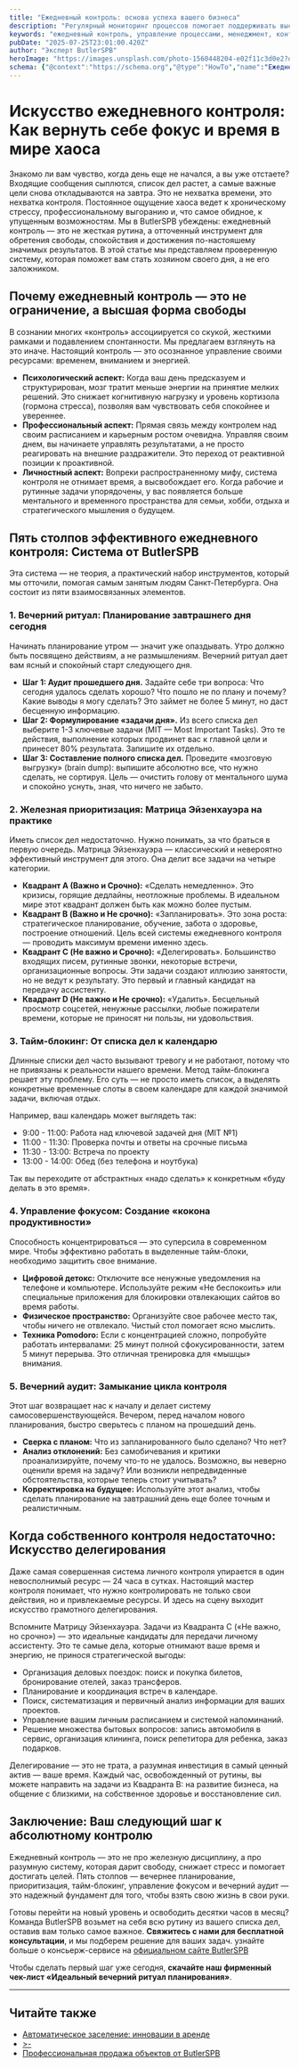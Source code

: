 ```yaml
---
title: "Ежедневный контроль: основа успеха вашего бизнеса"
description: "Регулярный мониторинг процессов помогает поддерживать высокий стандарт качества, своевременно выявлять проблемы и оптимизировать работу для достижения целей."
keywords: "ежедневный контроль, управление процессами, менеджмент, контроль качества, эффективность, оптимизация бизнеса, ButlerSPB"
pubDate: "2025-07-25T23:01:00.420Z"
author: "Эксперт ButlerSPB"
heroImage: "https://images.unsplash.com/photo-1560448204-e02f11c3d0e2?q=80&w=2070&auto=format&fit=crop"
schema: {"@context":"https://schema.org","@type":"HowTo","name":"Ежедневный контроль: основа успеха вашего бизнеса","description":"Регулярный мониторинг процессов помогает поддерживать высокий стандарт качества, своевременно выявлять проблемы и оптимизировать работу для достижения целей.","image":{"@type":"ImageObject","url":"https://images.unsplash.com/photo-1560448204-e02f11c3d0e2?q=80&w=2070&auto=format&fit=crop"},"aggregateRating":{"@type":"AggregateRating","ratingValue":"4.9","reviewCount":566,"bestRating":"5","worstRating":"1"},"publisher":{"@type":"Organization","name":"Блог ButlerSPB","logo":{"@type":"ImageObject","url":"https://butlerspb-blog.netlify.app/favicon.ico"}},"mainEntityOfPage":{"@type":"WebPage","@id":"https://butlerspb-blog.netlify.app/blog/ezhednevnyy-kontrol/"}}
---
```

# Искусство ежедневного контроля: Как вернуть себе фокус и время в мире хаоса

Знакомо ли вам чувство, когда день еще не начался, а вы уже отстаете? Входящие сообщения сыплются, список дел растет, а самые важные цели снова откладываются на завтра. Это не нехватка времени, это нехватка контроля. Постоянное ощущение хаоса ведет к хроническому стрессу, профессиональному выгоранию и, что самое обидное, к упущенным возможностям. Мы в ButlerSPB убеждены: ежедневный контроль — это не жесткая рутина, а отточенный инструмент для обретения свободы, спокойствия и достижения по-настояшему значимых результатов. В этой статье мы представляем проверенную систему, которая поможет вам стать хозяином своего дня, а не его заложником.

## Почему ежедневный контроль — это не ограничение, а высшая форма свободы

В сознании многих «контроль» ассоциируется со скукой, жесткими рамками и подавлением спонтанности. Мы предлагаем взглянуть на это иначе. Настоящий контроль — это осознанное управление своими ресурсами: временем, вниманием и энергией.

*   **Психологический аспект:** Когда ваш день предсказуем и структурирован, мозг тратит меньше энергии на принятие мелких решений. Это снижает когнитивную нагрузку и уровень кортизола (гормона стресса), позволяя вам чувствовать себя спокойнее и увереннее.
*   **Профессиональный аспект:** Прямая связь между контролем над своим расписанием и карьерным ростом очевидна. Управляя своим днем, вы начинаете управлять результатами, а не просто реагировать на внешние раздражители. Это переход от реактивной позиции к проактивной.
*   **Личностный аспект:** Вопреки распространенному мифу, система контроля не отнимает время, а высвобождает его. Когда рабочие и рутинные задачи упорядочены, у вас появляется больше ментального и временного пространства для семьи, хобби, отдыха и стратегического мышления о будущем.

## Пять столпов эффективного ежедневного контроля: Система от ButlerSPB

Эта система — не теория, а практический набор инструментов, который мы отточили, помогая самым занятым людям Санкт-Петербурга. Она состоит из пяти взаимосвязанных элементов.

### 1. Вечерний ритуал: Планирование завтрашнего дня сегодня

Начинать планирование утром — значит уже опаздывать. Утро должно быть посвящено действиям, а не размышлениям. Вечерний ритуал дает вам ясный и спокойный старт следующего дня.

*   **Шаг 1: Аудит прошедшего дня.** Задайте себе три вопроса: Что сегодня удалось сделать хорошо? Что пошло не по плану и почему? Какие выводы я могу сделать? Это займет не более 5 минут, но даст бесценную информацию.
*   **Шаг 2: Формулирование «задачи дня».** Из всего списка дел выберите 1-3 ключевые задачи (MIT — Most Important Tasks). Это те действия, выполнение которых продвинет вас к главной цели и принесет 80% результата. Запишите их отдельно.
*   **Шаг 3: Составление полного списка дел.** Проведите «мозговую выгрузку» (brain dump): выпишите абсолютно все, что нужно сделать, не сортируя. Цель — очистить голову от ментального шума и спокойно уснуть, зная, что ничего не забыто.

### 2. Железная приоритизация: Матрица Эйзенхауэра на практике

Иметь список дел недостаточно. Нужно понимать, за что браться в первую очередь. Матрица Эйзенхауэра — классический и невероятно эффективный инструмент для этого. Она делит все задачи на четыре категории.

*   **Квадрант А (Важно и Срочно):** «Сделать немедленно». Это кризисы, горящие дедлайны, неотложные проблемы. В идеальном мире этот квадрант должен быть как можно более пустым.
*   **Квадрант B (Важно и Не срочно):** «Запланировать». Это зона роста: стратегическое планирование, обучение, забота о здоровье, построение отношений. Цель всей системы ежедневного контроля — проводить максимум времени именно здесь.
*   **Квадрант C (Не важно и Срочно):** «Делегировать». Большинство входящих писем, рутинные звонки, некоторые встречи, организационные вопросы. Эти задачи создают иллюзию занятости, но не ведут к результату. Это первый и главный кандидат на передачу ассистенту.
*   **Квадрант D (Не важно и Не срочно):** «Удалить». Бесцельный просмотр соцсетей, ненужные рассылки, любые пожиратели времени, которые не приносят ни пользы, ни удовольствия.

### 3. Тайм-блокинг: От списка дел к календарю

Длинные списки дел часто вызывают тревогу и не работают, потому что не привязаны к реальности нашего времени. Метод тайм-блокинга решает эту проблему. Его суть — не просто иметь список, а выделять конкретные временные слоты в своем календаре для каждой значимой задачи, включая отдых.

Например, ваш календарь может выглядеть так:
*   9:00 - 11:00: Работа над ключевой задачей дня (MIT №1)
*   11:00 - 11:30: Проверка почты и ответы на срочные письма
*   11:30 - 13:00: Встреча по проекту
*   13:00 - 14:00: Обед (без телефона и ноутбука)

Так вы переходите от абстрактных «надо сделать» к конкретным «буду делать в это время».

### 4. Управление фокусом: Создание «кокона продуктивности»

Способность концентрироваться — это суперсила в современном мире. Чтобы эффективно работать в выделенные тайм-блоки, необходимо защитить свое внимание.

*   **Цифровой детокс:** Отключите все ненужные уведомления на телефоне и компьютере. Используйте режим «Не беспокоить» или специальные приложения для блокировки отвлекающих сайтов во время работы.
*   **Физическое пространство:** Организуйте свое рабочее место так, чтобы ничего не отвлекало. Чистый стол помогает ясно мыслить.
*   **Техника Pomodoro:** Если с концентрацией сложно, попробуйте работать интервалами: 25 минут полной сфокусированности, затем 5 минут перерыва. Это отличная тренировка для «мышцы» внимания.

### 5. Вечерний аудит: Замыкание цикла контроля

Этот шаг возвращает нас к началу и делает систему самосовершенствующейся. Вечером, перед началом нового планирования, быстро сверьтесь с планом на прошедший день.

*   **Сверка с планом:** Что из запланированного было сделано? Что нет?
*   **Анализ отклонений:** Без самобичевания и критики проанализируйте, почему что-то не удалось. Возможно, вы неверно оценили время на задачу? Или возникли непредвиденные обстоятельства, которые теперь стоит учитывать?
*   **Корректировка на будущее:** Используйте этот анализ, чтобы сделать планирование на завтрашний день еще более точным и реалистичным.

## Когда собственного контроля недостаточно: Искусство делегирования

Даже самая совершенная система личного контроля упирается в один невосполнимый ресурс — 24 часа в сутках. Настоящий мастер контроля понимает, что нужно контролировать не только свои действия, но и привлекаемые ресурсы. И здесь на сцену выходит искусство грамотного делегирования.

Вспомните Матрицу Эйзенхауэра. Задачи из Квадранта C («Не важно, но срочно») — это идеальные кандидаты для передачи личному ассистенту. Это те самые дела, которые отнимают ваше время и энергию, не принося стратегической выгоды:

*   Организация деловых поездок: поиск и покупка билетов, бронирование отелей, заказ трансферов.
*   Планирование и координация встреч в календаре.
*   Поиск, систематизация и первичный анализ информации для ваших проектов.
*   Управление вашим личным расписанием и системой напоминаний.
*   Решение множества бытовых вопросов: запись автомобиля в сервис, организация клининга, поиск репетитора для ребенка, заказ подарков.

Делегирование — это не трата, а разумная инвестиция в самый ценный актив — ваше время. Каждый час, освобожденный от рутины, вы можете направить на задачи из Квадранта B: на развитие бизнеса, на общение с близкими, на собственное здоровье и восстановление сил.

## Заключение: Ваш следующий шаг к абсолютному контролю

Ежедневный контроль — это не про железную дисциплину, а про разумную систему, которая дарит свободу, снижает стресс и помогает достигать целей. Пять столпов — вечернее планирование, приоритизация, тайм-блокинг, управление фокусом и вечерний аудит — это надежный фундамент для того, чтобы взять свою жизнь в свои руки.

Готовы перейти на новый уровень и освободить десятки часов в месяц? Команда ButlerSPB возьмет на себя всю рутину из вашего списка дел, оставив вам только самое важное. **Свяжитесь с нами для бесплатной консультации**, и мы подберем решение для ваших задач. узнайте больше о консьерж-сервисе на <a href="https://butlerspb.ru/svyazatsya-s-konserzh-servisom" target="_blank" rel="nofollow">официальном сайте ButlerSPB</a>

Чтобы сделать первый шаг уже сегодня, **скачайте наш фирменный чек-лист «Идеальный вечерний ритуал планирования»**.

---

## Читайте также

*   [Автоматическое заселение: инновации в аренде](/blog/avtomaticheskoe-zaselenie/)
*   [>-](/blog/agentstvo-nedvizhimosti-arenda-kvartir-v-sankt-peterburge/)
*   [Профессиональная продажа объектов от ButlerSPB](/blog/prodazha-obektov/)

